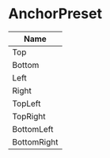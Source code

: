 # AnchorPreset

| Name        |
| ----------- |
| Top         |
| Bottom      |
| Left        |
| Right       |
| TopLeft     |
| TopRight    |
| BottomLeft  |
| BottomRight |
